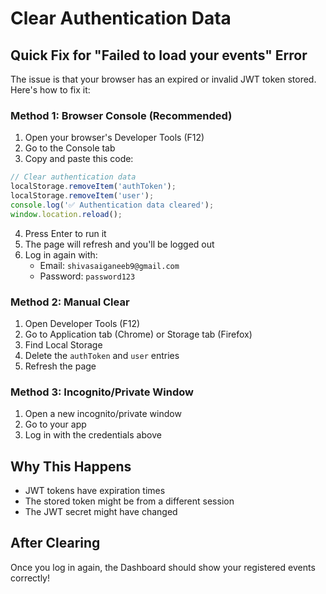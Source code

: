 # Clear Authentication Data

## Quick Fix for "Failed to load your events" Error

The issue is that your browser has an expired or invalid JWT token stored. Here's how to fix it:

### Method 1: Browser Console (Recommended)
1. Open your browser's Developer Tools (F12)
2. Go to the Console tab
3. Copy and paste this code:
```javascript
// Clear authentication data
localStorage.removeItem('authToken');
localStorage.removeItem('user');
console.log('✅ Authentication data cleared');
window.location.reload();
```
4. Press Enter to run it
5. The page will refresh and you'll be logged out
6. Log in again with:
   - Email: `shivasaiganeeb9@gmail.com`
   - Password: `password123`

### Method 2: Manual Clear
1. Open Developer Tools (F12)
2. Go to Application tab (Chrome) or Storage tab (Firefox)
3. Find Local Storage
4. Delete the `authToken` and `user` entries
5. Refresh the page

### Method 3: Incognito/Private Window
1. Open a new incognito/private window
2. Go to your app
3. Log in with the credentials above

## Why This Happens
- JWT tokens have expiration times
- The stored token might be from a different session
- The JWT secret might have changed

## After Clearing
Once you log in again, the Dashboard should show your registered events correctly!
